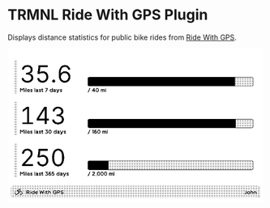 # TRMNL Ride With GPS Plugin

Displays distance statistics for public bike rides from [Ride With GPS](https://ridewithgps.com/).

![A statistics display shows cycling mileage for an individual named John](screenshot.png)

